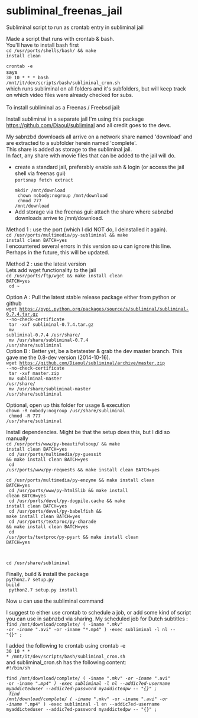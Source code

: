 subliminal_freenas_jail
=======================

Subliminal script to run as crontab entry in subliminal jail<br>

Made a script that runs with crontab & bash.<br>
You'll have to install bash first<br>
<code>cd /usr/ports/shells/bash/ && make install clean</code>

<code>crontab -e</code><br>
says<br>
<code>30 10 * * * bash /mnt/it/dev/scripts/bash/subliminal_cron.sh</code><br>
which runs subliminal on all folders and it's subfolders, but will keep track on which video files were already checked for subs.<br>
<br>
To install subliminal as a Freenas / Freebsd jail:

Install subliminal in a separate jail
I'm using this package <url>https://github.com/Diaoul/subliminal</url> and all credit goes to the devs.

My sabnzbd downloads all arrive on a network share named 'download' and are extracted to a subfolder herein named 'complete'.<br>
This share is added as storage to the subliminal jail.<br>
In fact, any share with movie files that can be added to the jail will do.<br>

- create a standard jail, preferably enable ssh & login (or access the jail shell via freenas gui)<br>
<code>portsnap fetch extract<br>
mkdir /mnt/download<br>
chown nobody:nogroup /mnt/download<br>
chmod 777 /mnt/download</code><br>
- Add storage via the freenas gui: attach the share where sabnzbd downloads arrive to /mnt/download.<br>

Method 1 : use the port (which I did NOT do, I deinstalled it again).<br>
<code>cd /usr/ports/multimedia/py-subliminal && make install clean BATCH=yes</code><br>
I encountered several errors in this version so u can ignore this line.<br>
Perhaps in the future, this will be updated.<br>

Method 2 : use the latest version<br>
Lets add wget functionality to the jail<br>
<code>cd /usr/ports/ftp/wget && make install clean BATCH=yes<br>
cd ~</code><br>

Option A : Pull the latest stable release package either from python or github<br>
<code>wget https://pypi.python.org/packages/source/s/subliminal/subliminal-0.7.4.tar.gz --no-check-certificate<br>
tar -xvf subliminal-0.7.4.tar.gz<br>
mv subliminal-0.7.4 /usr/share/<br>
mv /usr/share/subliminal-0.7.4 /usr/share/subliminal</code><br>
Option B : Better yet, be a betatester & grab the dev master branch. This gave me the 0.8-dev version (2014-10-16).<br>
<code>wget https://github.com/Diaoul/subliminal/archive/master.zip --no-check-certificate<br>
tar -xvf master.zip<br>
mv subliminal-master /usr/share/<br>
mv /usr/share/subliminal-master /usr/share/subliminal</code><br>

Optional, open up this folder for usage & execution<br>
<code>chown -R nobody:nogroup /usr/share/subliminal<br>
chmod -R 777 /usr/share/subliminal</code><br>

Install dependencies. Might be that the setup does this, but I did so manually<br>
<code>cd /usr/ports/www/py-beautifulsoup/ && make install clean BATCH=yes<br>
cd /usr/ports/multimedia/py-guessit && make install clean BATCH=yes<br>
cd /usr/ports/www/py-requests && make install clean BATCH=yes<br>
cd /usr/ports/multimedia/py-enzyme && make install clean BATCH=yes<br>
cd /usr/ports/www/py-html5lib && make install clean BATCH=yes<br>
cd /usr/ports/devel/py-dogpile.cache && make install clean BATCH=yes<br>
cd /usr/ports/devel/py-babelfish && make install clean BATCH=yes<br>
cd /usr/ports/textproc/py-charade && make install clean BATCH=yes<br>
cd /usr/ports/textproc/py-pysrt && make install clean BATCH=yes<br>

cd /usr/share/subliminal</code><br>


Finally, build & install the package<br>
<code>python2.7 setup.py build<br>
python2.7 setup.py install</code><br>

Now u can use the subliminal command<br>

I suggest to either use crontab to schedule a job, or add some kind of script you can use in sabnzbd via sharing.
My scheduled job for Dutch subtitles :<br>
<code>find /mnt/download/complete/ \( -iname "*.mkv" -or -iname "*.avi" -or -iname "*.mp4" \) -exec subliminal -l nl -- "{}" \;</code><br>

I added the following to crontab using crontab -e<br>
<code>30 10 * * * /mnt/it/dev/scripts/bash/subliminal_cron.sh</code><br>
and subliminal_cron.sh has the following content:<br>
<code>#!/bin/sh<br>
find /mnt/download/complete/ \( -iname "*.mkv" -or -iname "*.avi" -or -iname "*.mp4" \) -exec subliminal -l nl
--addic7ed-username myaddicteduser --addic7ed-password myaddictedpw -- "{}" \;<br>
find /mnt/download/complete/ \( -iname "*.mkv" -or -iname "*.avi" -or -iname "*.mp4" \) -exec subliminal -l en
--addic7ed-username myaddicteduser --addic7ed-password myaddictedpw -- "{}" \;</code><br>

